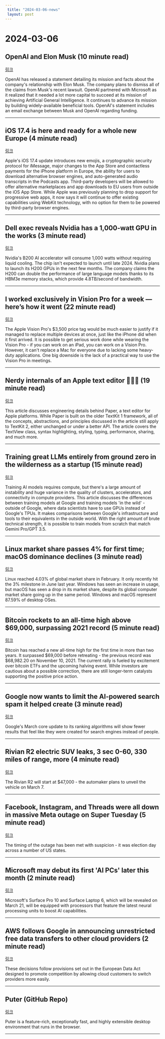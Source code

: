 ```yaml
---
 title: "2024-03-06-news"
 layout: post
---
```

<h1>2024-03-06</h1><h2>OpenAI and Elon Musk (10 minute read)</h2><p><a href="https://openai.com/blog/openai-elon-musk?utm_source=tldrnewsletter">링크</a>  </p><p>OpenAI has released a statement detailing its mission and facts about the company's relationship with Elon Musk. The company plans to dismiss all of the claims from Musk's recent lawsuit. OpenAI partnered with Microsoft as it realized that it needed a lot more capital to succeed at its mission of achieving Artificial General Intelligence. It continues to advance its mission by building widely-available beneficial tools. OpenAI's statement includes an email exchange between Musk and OpenAI regarding funding. </p><hr /><h2>iOS 17.4 is here and ready for a whole new Europe (4 minute read)</h2><p><a href="https://www.theverge.com/2024/3/5/24090161/ios-17-4-update-released-dma-eu-third-party-app-store-nfc-payments?utm_source=tldrnewsletter">링크</a>  </p><p>Apple's iOS 17.4 update introduces new emojis, a cryptographic security protocol for iMessage, major changes to the App Store and contactless payments for the iPhone platform in Europe, the ability for users to download alternative browser engines, and auto-generated audio transcripts in the Podcasts app. Third-party developers will be allowed to offer alternative marketplaces and app downloads to EU users from outside the iOS App Store. While Apple was previously planning to drop support for progressive web apps, it now says it will continue to offer existing capabilities using WebKit technology, with no option for them to be powered by third-party browser engines. </p><hr /><h2>Dell exec reveals Nvidia has a 1,000-watt GPU in the works (3 minute read)</h2><p><a href="https://www.theregister.com/2024/03/05/nvidias_b100_gpu_1000w/?utm_source=tldrnewsletter">링크</a>  </p><p>Nvidia's B200 AI accelerator will consume 1,000 watts without requiring liquid cooling. The chip isn't expected to launch until late 2024. Nvidia plans to launch its H200 GPUs in the next few months. The company claims the H200 can double the performance of large language models thanks to its HBM3e memory stacks, which provide 4.8TB/second of bandwidth. </p><hr /><h2>I worked exclusively in Vision Pro for a week — here’s how it went (22 minute read)</h2><p><a href="https://arstechnica.com/gadgets/2024/03/i-worked-exclusively-in-vision-pro-for-a-week-heres-how-it-went/?utm_source=tldrnewsletter">링크</a>  </p><p>The Apple Vision Pro's $3,500 price tag would be much easier to justify if it managed to replace multiple devices at once, just like the iPhone did when it first arrived. It is possible to get serious work done while wearing the Vision Pro - if you can work on an iPad, you can work on a Vision Pro. However, it can't replace a Mac for everyone due to lacking some heavy-duty applications. One big downside is the lack of a practical way to use the Vision Pro in meetings. </p><hr /><h2>Nerdy internals of an Apple text editor 👨🏻‍🔧 (19 minute read)</h2><p><a href="https://papereditor.app/internals?utm_source=tldrnewsletter">링크</a>  </p><p>This article discusses engineering details behind Paper, a text editor for Apple platforms. While Paper is built on the older TextKit 1 framework, all of the concepts, abstractions, and principles discussed in the article still apply to TextKit 2, either unchanged or under a better API. The article covers the TextView class, syntax highlighting, styling, typing, performance, sharing, and much more. </p><hr /><h2>Training great LLMs entirely from ground zero in the wilderness as a startup (15 minute read)</h2><p><a href="https://www.yitay.net/blog/training-great-llms-entirely-from-ground-zero-in-the-wilderness?utm_source=tldrnewsletter">링크</a>  </p><p>Training AI models requires compute, but there's a large amount of instability and huge variance in the quality of clusters, accelerators, and connectivity in compute providers. This article discusses the differences between training models at Google and training models 'in the wild' - outside of Google, where data scientists have to use GPUs instead of Google's TPUs. It makes comparisons between Google's infrastructure and tools to their equivalents in the outside world. With the right amount of brute technical strength, it is possible to train models from scratch that match Gemini Pro/GPT 3.5. </p><hr /><h2>Linux market share passes 4% for first time; macOS dominance declines (3 minute read)</h2><p><a href="https://arstechnica.com/gadgets/2024/03/linux-continues-growing-market-share-reaches-4-of-desktops/?utm_source=tldrnewsletter">링크</a>  </p><p>Linux reached 4.03% of global market share in February. It only recently hit the 3% milestone in June last year. Windows has seen an increase in usage, but macOS has seen a drop in its market share, despite its global computer market share going up in the same period. Windows and macOS represent 87.59% of desktop OSes. </p><hr /><h2>Bitcoin rockets to an all-time high above $69,000, surpassing 2021 record (5 minute read)</h2><p><a href="https://www.cnbc.com/2024/03/05/bitcoin-all-time-high.html?utm_source=tldrnewsletter">링크</a>  </p><p>Bitcoin has reached a new all-time high for the first time in more than two years. It surpassed $69,000 before retreating - the previous record was $68,982.20 on November 10, 2021. The current rally is fueled by excitement over bitcoin ETFs and the upcoming halving event. While investors are cautious about a possible correction, there are still longer-term catalysts supporting the positive price action. </p><hr /><h2>Google now wants to limit the AI-powered search spam it helped create (3 minute read)</h2><p><a href="https://arstechnica.com/gadgets/2024/03/google-wants-to-close-pandoras-box-fight-ai-powered-search-spam/?utm_source=tldrnewsletter">링크</a>  </p><p>Google's March core update to its ranking algorithms will show fewer results that feel like they were created for search engines instead of people. </p><hr /><h2>Rivian R2 electric SUV leaks, 3 sec 0-60, 330 miles of range, more (4 minute read)</h2><p><a href="https://electrek.co/2024/03/04/rivian-r2-electric-suv-leaks-price-range/?utm_source=tldrnewsletter">링크</a>  </p><p>The Rivian R2 will start at $47,000 - the automaker plans to unveil the vehicle on March 7. </p><hr /><h2>Facebook, Instagram, and Threads were all down in massive Meta outage on Super Tuesday (5 minute read)</h2><p><a href="https://techcrunch.com/2024/03/05/facebook-instagram-and-threads-are-all-down-in-massive-meta-outage-on-super-tuesday/?utm_source=tldrnewsletter">링크</a>  </p><p>The timing of the outage has been met with suspicion - it was election day across a number of US states. </p><hr /><h2>Microsoft may debut its first 'AI PCs' later this month (2 minute read)</h2><p><a href="https://www.engadget.com/microsoft-may-debut-its-first-ai-pcs-later-this-month-204522580.html?utm_source=tldrnewsletter">링크</a>  </p><p>Microsoft's Surface Pro 10 and Surface Laptop 6, which will be revealed on March 21, will be equipped with processors that feature the latest neural processing units to boost AI capabilities. </p><hr /><h2>AWS follows Google in announcing unrestricted free data transfers to other cloud providers (2 minute read)</h2><p><a href="https://techcrunch.com/2024/03/05/amazon-follows-google-in-announcing-free-data-transfers-out-of-aws/?utm_source=tldrnewsletter">링크</a>  </p><p>These decisions follow provisions set out in the European Data Act designed to promote competition by allowing cloud customers to switch providers more easily. </p><hr /><h2>Puter (GitHub Repo)</h2><p><a href="https://github.com/HeyPuter/puter?utm_source=tldrnewsletter">링크</a>  </p><p>Puter is a feature-rich, exceptionally fast, and highly extensible desktop environment that runs in the browser. </p><hr />